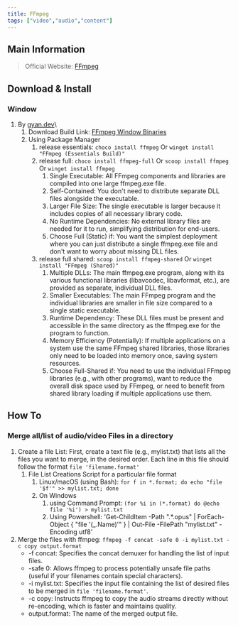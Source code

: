 ```yaml
---
title: FFmpeg
tags: ["video","audio","content"]
---
```


## Main Information

> Official Website: [FFmpeg](https://www.ffmpeg.org/)

## Download & Install

### 

### Window
1. By [gyan.dev](https://www.gyan.dev)\
   1. Download Build Link: [FFmpeg Window Binaries](https://www.gyan.dev/ffmpeg/builds/)
   2. Using Package Manager
      1. release essentials: `choco install ffmpeg` Or `winget install "FFmpeg (Essentials Build)"`
      2. release full: `choco install ffmpeg-full` Or `scoop install ffmpeg` Or `winget install ffmpeg`
         1. Single Executable: All FFmpeg components and libraries are compiled into one large ffmpeg.exe file.
         2. Self-Contained: You don't need to distribute separate DLL files alongside the executable.
         3. Larger File Size: The single executable is larger because it includes copies of all necessary library code.
         4. No Runtime Dependencies: No external library files are needed for it to run, simplifying distribution for end-users.
         5. Choose Full (Static) if: You want the simplest deployment where you can just distribute a single ffmpeg.exe file and don't want to worry about missing DLL files. 
      3. release full shared: `scoop install ffmpeg-shared` Or `winget install "FFmpeg (Shared)"`
         1. Multiple DLLs: The main ffmpeg.exe program, along with its various functional libraries (libavcodec, libavformat, etc.), are provided as separate, individual DLL files. 
         2. Smaller Executables: The main FFmpeg program and the individual libraries are smaller in file size compared to a single static executable. 
         3. Runtime Dependency: These DLL files must be present and accessible in the same directory as the ffmpeg.exe for the program to function. 
         4. Memory Efficiency (Potentially): If multiple applications on a system use the same FFmpeg shared libraries, those libraries only need to be loaded into memory once, saving system resources. 
         5. Choose Full-Shared if: You need to use the individual FFmpeg libraries (e.g., with other programs), want to reduce the overall disk space used by FFmpeg, or need to benefit from shared library loading if multiple applications use them. 

## How To

### Merge all/list of audio/video Files in a directory

1. Create a file List: First, create a text file (e.g., mylist.txt) that lists all the files you want to merge, in the desired order. Each line in this file should follow the format `file 'filename.format'`
   1. File List Creations Script for a particular file format
      1. Linux/macOS (using Bash): `for f in *.format; do echo "file '$f'" >> mylist.txt; done`
      2. On Windows 
         1. using Command Prompt: `(for %i in (*.format) do @echo file '%i') > mylist.txt`
         2. Using Powershell: 'Get-ChildItem -Path ".\*.opus" | ForEach-Object { "file '$($_.Name)'" } | Out-File -FilePath "mylist.txt" -Encoding utf8'
2. Merge the files with ffmpeg: `ffmpeg -f concat -safe 0 -i mylist.txt -c copy output.format`
   - -f concat: Specifies the concat demuxer for handling the list of input files.
   - -safe 0: Allows ffmpeg to process potentially unsafe file paths (useful if your filenames contain special characters).
   - -i mylist.txt: Specifies the input file containing the list of desired files to be merged in `file 'filename.format'`.
   - -c copy: Instructs ffmpeg to copy the audio streams directly without re-encoding, which is faster and maintains quality.
   - output.format: The name of the merged output file.

